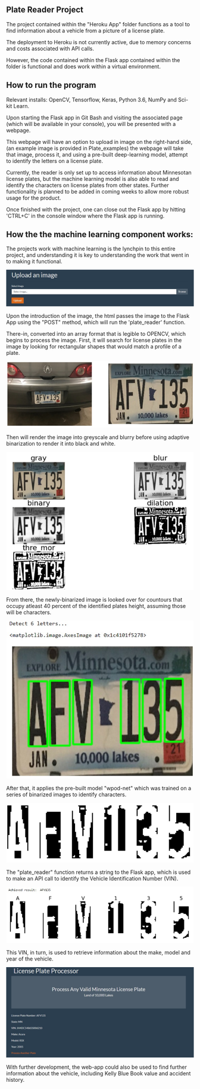 ## Plate Reader Project

The project contained within the "Heroku App" folder functions as a tool to find information about a vehicle from a picture of a license plate.

The deployment to Heroku is not currently active, due to memory concerns and costs associated with API calls.

However, the code contained within the Flask app contained within the folder is functional and does work within a virtual environment.


## How to run the program

Relevant installs: OpenCV, Tensorflow, Keras, Python 3.6, NumPy and Sci-kit Learn.

Upon starting the Flask app in Git Bash and visiting the associated page (which will be available in your console), you will be presented with a webpage.

This webpage will have an option to upload in image on the right-hand side, (an example image is provided in Plate_examples) the webpage will take that image, process it, and using a pre-built deep-learning model, attempt to identify the letters on a license plate.

Currently, the reader is only set up to access information about Minnesotan license plates, but the machine learning model is also able to read and identify the characters on license plates from other states.
Further functionality is planned to be added in coming weeks to allow more robust usage for the product.

Once finished with the project, one can close out the Flask app by hitting 'CTRL+C' in the console window where the Flask app is running.



## How the the machine learning component works:

The projects work with machine learning is the lynchpin to this entire project, and understanding it is key to understanding the work that went in to making it functional.

![landing_page](Images\starting_page.jpg)

Upon the introduction of the image, the html passes the image to the Flask App using the "POST" method, which will run the 'plate_reader' function.

There-in, converted into an array format that is legible to OPENCV, which begins to process the image. First, it will search for license plates in the image by looking for rectangular shapes that would match a profile of a plate.

![plate_finder](Images\plate_finder.jpg)

Then will render the image into greyscale and blurry before using adaptive binarization to render it into black and white.

![processing](Images\plate_processor.jpg)

From there, the newly-binarized image is looked over for countours that occupy atleast 40 percent of the identified plates height, assuming those will be characters.

![contour](https://github.com/BenFarniok/ML_project_license_plate_identifier/raw/master/Images/countour_finder.jpg)

After that, it applies the pre-built model "wpod-net" which was trained on a series of binarized images to identify characters.

![binarized](Images\separated_characters.jpg)

The "plate_reader" function returns a string to the Flask app, which is used to make an API call to identify the Vehicle Identification Number (VIN).

![final_result](Images\final_result.jpg)

This VIN, in turn, is used to retrieve information about the make, model and year of the vehicle.

![returned_page](Images\returned.jpg)

With further development, the web-app could also be used to find further information about the vehicle, including Kelly Blue Book value and accident history.
